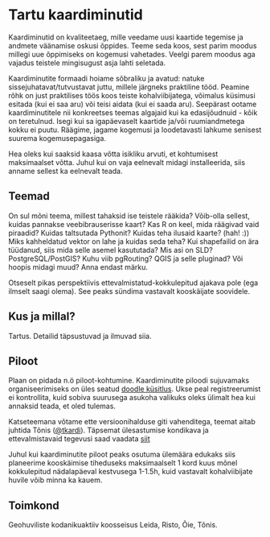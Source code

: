 # Tartu kaardiminutid
Kaardiminutid on kvaliteetaeg, mille veedame uusi kaartide tegemise
ja andmete väänamise oskusi õppides. Teeme seda koos, sest parim
moodus millegi uue õppimiseks on kogemusi vahetades. Veelgi parem
moodus aga vajadus teistele mingisugust asja lahti seletada.

Kaardiminutite formaadi hoiame sõbraliku ja avatud: natuke
sissejuhatavat/tutvustavat juttu, millele järgneks praktiline tööd.
Peamine rõhk on just praktilises töös koos teiste kohalviibijatega,
võimalus küsimusi esitada (kui ei saa aru) või teisi aidata (kui ei
saada aru). Seepärast ootame kaardiminutitele nii konkreetses teemas
algajaid kui ka edasijõudnuid - kõik on teretulnud. Isegi kui sa
igapäevaselt kaartide ja/või ruumiandmetega kokku ei puutu. Räägime,
jagame kogemusi ja loodetavasti lahkume senisest suurema
kogemusepagasiga.

Hea oleks kui saaksid kaasa võtta isikliku arvuti, et kohtumisest
maksimaalset võtta. Juhul kui on vaja eelnevalt midagi installeerida,
siis anname sellest ka eelnevalt teada.

## Teemad
On sul mõni teema, millest tahaksid ise teistele rääkida? Võib-olla
sellest, kuidas pannakse veebibrauserisse kaart? Kas R on keel,
mida räägivad vaid piraadid? Kuidas taltsutada Pythonit?
Kuidas teha ilusaid kaarte? (hah! :)) Miks kahheldatud vektor on
lahe ja kuidas seda teha? Kui shapefailid on ära tüüdanud, siis
mida selle asemel kasututada? Mis asi on SLD? PostgreSQL/PostGIS?
Kuhu viib pgRouting? QGIS ja selle pluginad? Või hoopis midagi muud?
Anna endast märku.

Otseselt pikas perspektiivis ettevalmistatud-kokkulepitud ajakava
pole (ega ilmselt saagi olema). See peaks sündima vastavalt
kooskäijate soovidele.

## Kus ja millal?
Tartus. Detailid täpsustuvad ja ilmuvad siia.

## Piloot
Plaan on pidada n.ö piloot-kohtumine. Kaardiminutite piloodi
sujuvamaks organiseerimiseks on üles seatud
[doodle küsitlus](https://doodle.com/poll/56fc4gniruwi2ydb). Ukse
peal registreerumist ei kontrollita, kuid sobiva suurusega asukoha
valikuks oleks ülimalt hea kui annaksid teada, et oled tulemas.

Katseteemana võtame ette versioonihalduse giti vahenditega, teemat
aitab juhtida Tõnis ([@tkardi](https://github.com/tkardi)). Täpsemat
ülesastumise kondikava ja ettevalmistavaid tegevusi saad vaadata
[siit](kohtumised/piloot/index.html)

Juhul kui kaardiminutite piloot peaks osutuma ülemäära edukaks siis
planeerime kooskäimise tiheduseks maksimaalselt 1 kord kuus mõnel
kokkulepitud nädalapäeval kestvusega 1-1.5h, kuid vastavalt
kohalviibijate huvile võib minna ka kauem.

## Toimkond
Geohuviliste kodanikuaktiiv koosseisus Leida, Risto, Õie, Tõnis.

